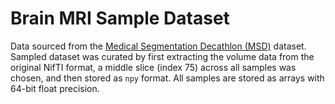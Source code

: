 # Brain MRI Sample Dataset

Data sourced from the [Medical Segmentation Decathlon (MSD)](http://medicaldecathlon.com/) dataset. Sampled dataset was curated by first extracting the volume data from the original NifTI format, a middle slice (index 75) across all samples was chosen, and then stored as `npy` format. All samples are stored as arrays with 64-bit float precision.